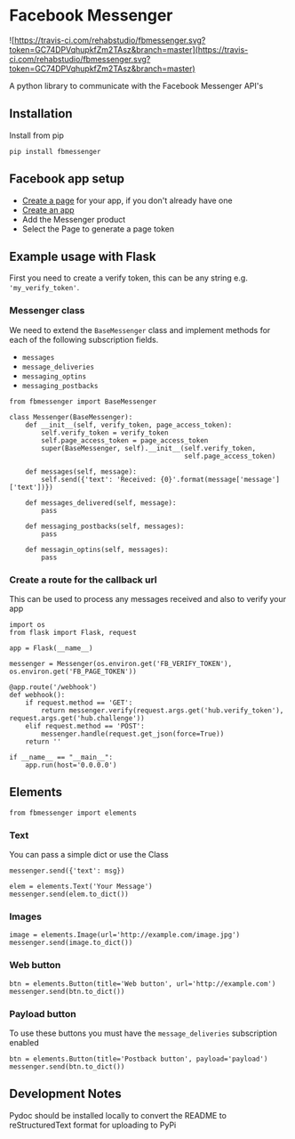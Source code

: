 # Facebook Messenger

![https://travis-ci.com/rehabstudio/fbmessenger.svg?token=GC74DPVqhupkfZm2TAsz&branch=master](https://travis-ci.com/rehabstudio/fbmessenger.svg?token=GC74DPVqhupkfZm2TAsz&branch=master)

A python library to communicate with the Facebook Messenger API's


## Installation

Install from pip

    pip install fbmessenger

## Facebook app setup

- [Create a page](https://www.facebook.com/pages/create/) for your app, if you don't already have one
- [Create an app](https://developers.facebook.com/quickstarts/?platform=web)
- Add the Messenger product
- Select the Page to generate a page token


## Example usage with Flask

First you need to create a verify token, this can be any string e.g. `'my_verify_token'`.


### Messenger class

We need to extend the `BaseMessenger` class and implement methods for each of the following subscription fields.

- `messages`
- `message_deliveries`
- `messaging_optins`
- `messaging_postbacks`

```
from fbmessenger import BaseMessenger

class Messenger(BaseMessenger):
    def __init__(self, verify_token, page_access_token):
        self.verify_token = verify_token
        self.page_access_token = page_access_token
        super(BaseMessenger, self).__init__(self.verify_token,
                                            self.page_access_token)

    def messages(self, message):
        self.send({'text': 'Received: {0}'.format(message['message']['text'])})

    def messages_delivered(self, message):
        pass

    def messaging_postbacks(self, messages):
        pass

    def messagin_optins(self, messages):
        pass
```


### Create a route for the callback url

This can be used to process any messages received and also to verify your app

```
import os
from flask import Flask, request

app = Flask(__name__)

messenger = Messenger(os.environ.get('FB_VERIFY_TOKEN'), os.environ.get('FB_PAGE_TOKEN'))

@app.route('/webhook')
def webhook():
    if request.method == 'GET':
        return messenger.verify(request.args.get('hub.verify_token'), request.args.get('hub.challenge'))
    elif request.method == 'POST':
        messenger.handle(request.get_json(force=True))
    return ''

if __name__ == "__main__":
    app.run(host='0.0.0.0')
```


## Elements

`from fbmessenger import elements`

### Text

You can pass a simple dict  or use the Class

```
messenger.send({'text': msg})

elem = elements.Text('Your Message')
messenger.send(elem.to_dict())
```

### Images

```
image = elements.Image(url='http://example.com/image.jpg')
messenger.send(image.to_dict())
```

### Web button
```
btn = elements.Button(title='Web button', url='http://example.com')
messenger.send(btn.to_dict())
```

### Payload button
To use these buttons you must have the `message_deliveries` subscription enabled

```
btn = elements.Button(title='Postback button', payload='payload')
messenger.send(btn.to_dict())
```

## Development Notes

Pydoc should be installed locally to convert the README to reStructuredText format for uploading to PyPi
